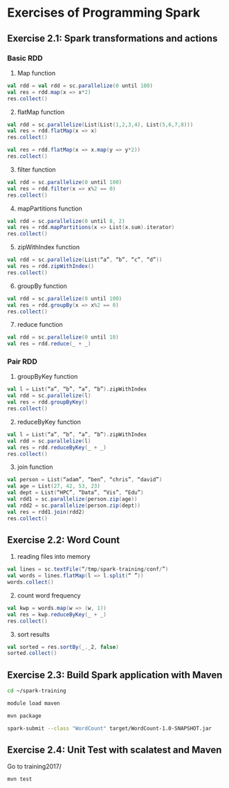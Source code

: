 # Exercises of Programming Spark
## Exercise 2.1: Spark transformations and actions
### Basic RDD

1. Map function
```scala
val rdd = val rdd = sc.parallelize(0 until 100)
val res = rdd.map(x => x*2)
res.collect()
```

2. flatMap function
```scala
val rdd = sc.parallelize(List(List(1,2,3,4), List(5,6,7,8)))
val res = rdd.flatMap(x => x)
res.collect()

val res = rdd.flatMap(x => x.map(y => y*2))
res.collect()
```

3. filter function
```scala
val rdd = sc.parallelize(0 until 100)
val res = rdd.filter(x => x%2 == 0)
res.collect()
```

4. mapPartitions function
```scala
val rdd = sc.parallelize(0 until 8, 2)
val res = rdd.mapPartitions(x => List(x.sum).iterator)
res.collect()
```

5. zipWithIndex function
```scala
val rdd = sc.parallelize(List(“a”, “b”, “c”, “d”))
val res = rdd.zipWithIndex()
res.collect()
```

6. groupBy function
```scala
val rdd = sc.parallelize(0 until 100)
val res = rdd.groupBy(x => x%2 == 0)
res.collect()
```

7. reduce function
```scala
val rdd = sc.parallelize(0 until 10)
val res = rdd.reduce(_ + _)
```

### Pair RDD 
1. groupByKey function
```scala
val l = List(“a”, “b”, “a”, “b”).zipWithIndex
val rdd = sc.parallelize(l)
val res = rdd.groupByKey()
res.collect()
```

2. reduceByKey function
```scala
val l = List(“a”, “b”, “a”, “b”).zipWithIndex
val rdd = sc.parallelize(l)
val res = rdd.reduceByKey(_ + _)
res.collect()
```

3. join function
```scala
val person = List(“adam”, “ben”, “chris”, “david”)
val age = List(27, 42, 53, 23)
val dept = List(“HPC”, “Data”, “Vis”, “Edu”)
val rdd1 = sc.parallelize(person.zip(age))
val rdd2 = sc.parallelize(person.zip(dept))
val res = rdd1.join(rdd2)
res.collect()
```
## Exercise 2.2: Word Count
1. reading files into memory
```scala
val lines = sc.textFile(“/tmp/spark-training/conf/”)
val words = lines.flatMap(l => l.split(“ ”))
words.collect()
```

2. count word frequency
```scala
val kwp = words.map(w => (w, 1))
val res = kwp.reduceByKey(_ + _)
res.collect()
```

3. sort results
```scala
val sorted = res.sortBy(_._2, false)
sorted.collect()
```

## Exercise 2.3: Build Spark application with Maven
```bash
cd ~/spark-training

module load maven

mvn package

spark-submit --class "WordCount" target/WordCount-1.0-SNAPSHOT.jar
```

## Exercise 2.4: Unit Test with scalatest and Maven
Go to training2017/
```
mvn test
```

